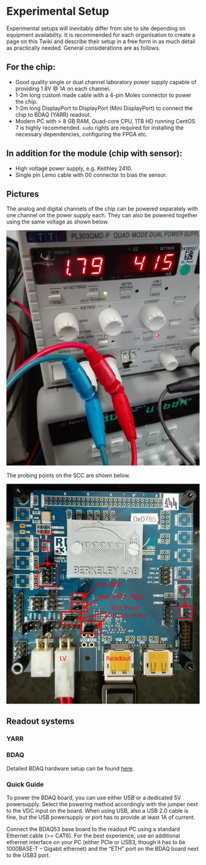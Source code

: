 Experimental Setup
==================

Experimental setups will inevitably differ from site to site depending
on equipment availability. It is recommended for each organisation to
create a page on this Twiki and describe their setup in a free form in
as much detail as practically needed. General considerations are as
follows.

## For the chip:

-   Good quality single or dual channel laboratory power supply capable
    of providing 1.8V @ 1A on each channel.
-   1-2m long custom made cable with a 4-pin Molex connector to power
    the chip.
-   1-2m long DisplayPort to DisplayPort (Mini DisplayPort) to
    connect the chip to BDAQ (YARR) readout.
-   Modern PC with &gt; 8 GB RAM, Quad-core CPU, 1TB HD running CentOS 7
    is highly recommended. ```sudo``` rights are required for installing the necessary dependencies, configuring the FPGA etc.

## In addition for the module (chip with sensor):

-   High voltage power supply, e.g. Keithley 2410.
-   Single pin Lemo cable with 00 connector to bias the sensor.

## Pictures

The analog and digital channels of the chip can be powered separately with one channel on the power supply each. They can also be powered together using the same voltage as shown below.

![LV](images/powerAD.jpg)

The probing points on the SCC are shown below.

![SCC](images/SCC_labeled.jpg)


## Readout systems

### YARR


### BDAQ

Detailed BDAQ hardware setup can be found [here](https://gitlab.cern.ch/silab/bdaq53/wikis/home#hardware-setup).

### Quick Guide

To power the BDAQ board, you can use either USB or a dedicated 5V powersupply.
Select the powering method accordingly with the jumper next to the VDC input on the board.
When using USB, also a USB 2.0 cable is fine, but the USB powersupply or port has to provide at least 1A of current.

Connect the BDAQ53 base board to the readout PC using a standard Ethernet cable (>= CAT6). For the best experience,
use an additional ethernet interface on your PC (either PCIe or USB3, though it has to be 1000BASE-T – Gigabit ethernet) and the “ETH” port on the BDAQ board next to the USB3 port.
